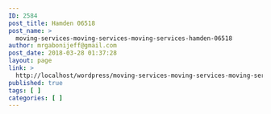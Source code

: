 ```yaml
---
ID: 2584
post_title: Hamden 06518
post_name: >
  moving-services-moving-services-moving-services-hamden-06518
author: mrgabonijeff@gmail.com
post_date: 2018-03-28 01:37:28
layout: page
link: >
  http://localhost/wordpress/moving-services-moving-services-moving-services-hamden-06518/
published: true
tags: [ ]
categories: [ ]
---
```

